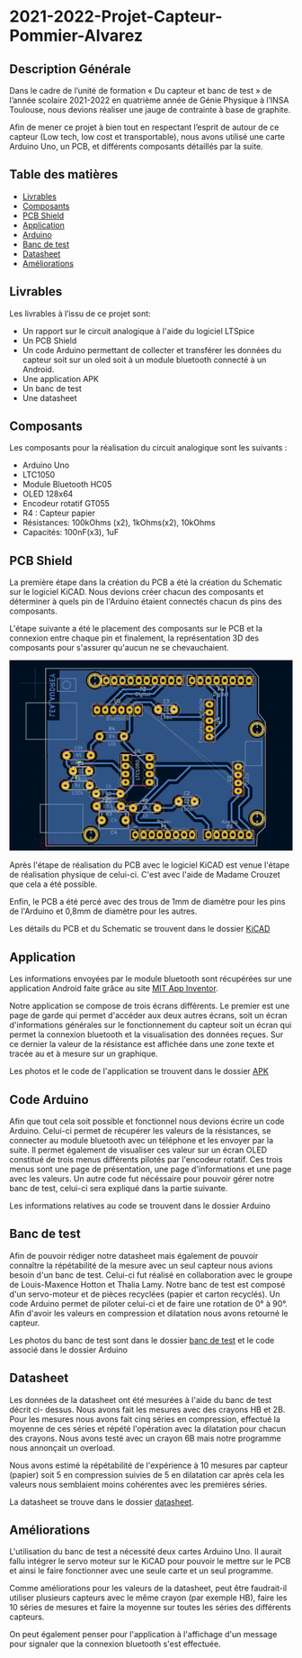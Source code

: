 # 2021-2022-Projet-Capteur-Pommier-Alvarez
 
## Description Générale

Dans le cadre de l’unité de formation « Du capteur et banc de test » de l’année scolaire 2021-2022 en quatrième année de Génie Physique à l’INSA Toulouse, nous devions réaliser une jauge de contrainte à base de graphite.

Afin de mener ce projet à bien tout en respectant l’esprit de autour de ce capteur (Low tech, low cost et transportable), nous avons utilisé une carte Arduino Uno, un PCB, et différents composants détaillés par la suite.

## Table des matières
* [Livrables](#livrables)
* [Composants](#comp)
* [PCB Shield](#pcb)
* [Application](#apk)
* [Arduino](#ard)
* [Banc de test](#banc)
* [Datasheet](#data)
* [Améliorations](#ameliorations)


<div id='livrables'/>

## Livrables

Les livrables à l’issu de ce projet sont:
* Un rapport sur le circuit analogique à l'aide du logiciel LTSpice
* Un PCB Shield
* Un code Arduino permettant de collecter et transférer les données du capteur soit
sur un oled soit à un module bluetooth connecté à un Android.
* Une application APK
* Un banc de test
* Une datasheet

<div id='comp'/>

## Composants

Les composants pour la réalisation du circuit analogique sont les suivants :
* Arduino Uno
* LTC1050
* Module Bluetooth HC05
* OLED 128x64
* Encodeur rotatif GT055
* R4 : Capteur papier
* Résistances: 100kOhms (x2), 1kOhms(x2), 10kOhms
* Capacités: 100nF(x3), 1uF

<div id='pcb'/>

## PCB Shield

La première étape dans la création du PCB a été la création du Schematic sur le logiciel KiCAD. Nous devions créer chacun des composants et déterminer à quels pin de l'Arduino étaient connectés chacun ds pins des composants.

L'étape suivante a été le placement des composants sur le PCB et la connexion entre chaque pin et finalement, la représentation 3D des composants pour s'assurer qu'aucun ne se chevauchaient.

![routage](https://github.com/MOSH-Insa-Toulouse/2021-2022-Projet-Capteur-Pommier-Alvarez/blob/main/Kicad/routage.png)

Après l'étape de réalisation du PCB avec le logiciel KiCAD est venue l'étape de réalisation physique de celui-ci. C'est avec l'aide de Madame Crouzet que cela a été possible.

Enfin, le PCB a été percé avec des trous de 1mm de diamètre pour les pins de
l'Arduino et 0,8mm de diamètre pour les autres.

Les détails du PCB et du Schematic se trouvent dans le dossier [KiCAD](https://github.com/MOSH-Insa-Toulouse/2021-2022-Projet-Capteur-Pommier-Alvarez/tree/main/Kicad) 

<div id='apk'/>

## Application

Les informations envoyées par le module bluetooth sont récupérées sur une application Android faite grâce au site [MIT App Inventor](https://appinventor.mit.edu/).

Notre application se compose de trois écrans différents. Le premier est une page de garde qui permet d'accéder aux deux autres écrans, soit un écran d'informations générales sur le fonctionnement du capteur soit un écran qui permet la connexion bluetooth et la visualisation des données reçues.
Sur ce dernier la valeur de la résistance est affichée dans une zone texte et tracée au et à mesure sur un graphique.

Les photos et le code de l'application se trouvent dans le dossier [APK](https://github.com/MOSH-Insa-Toulouse/2021-2022-Projet-Capteur-Pommier-Alvarez/tree/main/APK)

<div id='ard'/>

## Code Arduino

Afin que tout cela soit possible et fonctionnel nous devions écrire un code Arduino. Celui-ci permet de récupérer les valeurs de la résistances, se connecter au module bluetooth avec un téléphone et les envoyer par la suite. Il permet également de visualiser ces valeur sur un écran OLED constitué de trois menus différents pilotés par l'encodeur rotatif. Ces trois menus sont une page de présentation, une page d'informations et une page avec les valeurs.
Un autre code fut nécéssaire pour pouvoir gérer notre banc de test, celui-ci sera expliqué dans la partie suivante.

Les informations relatives au code se trouvent dans le dossier Arduino

<div id='banc'/>

## Banc de test

Afin de pouvoir rédiger notre datasheet mais également de pouvoir connaître la répétabilité de la mesure avec un seul capteur nous avions besoin d'un banc de test. Celui-ci fut réalisé en collaboration avec le groupe de Louis-Maxence Hotton et Thalia Lamy.
Notre banc de test est composé d'un servo-moteur et de pièces recyclées (papier et carton recyclés). Un code Arduino permet de piloter celui-ci et de faire une rotation de 0° à 90°. Afin d'avoir les valeurs en compression et dilatation nous avons retourné le capteur.

Les photos du banc de test sont dans le dossier [banc de test](https://github.com/MOSH-Insa-Toulouse/2021-2022-Projet-Capteur-Pommier-Alvarez/tree/main/Banc_de_test) et le code associé dans le dossier Arduino

<div id='data'/>

## Datasheet

Les données de la datasheet ont été mesurées à l'aide du banc de test décrit ci- dessus. Nous avons fait les mesures avec des crayons HB et 2B. Pour les mesures nous avons fait cinq séries en compression, effectué la moyenne de ces séries et répété l'opération avec la dilatation pour chacun des crayons.
Nous avons testé avec un crayon 6B mais notre programme nous annonçait un overload.

Nous avons estimé la répétabilité de l'expérience à 10 mesures par capteur (papier) soit 5 en compression suivies de 5 en dilatation car après cela les valeurs nous semblaient moins cohérentes avec les premières séries.

La datasheet se trouve dans le dossier [datasheet](https://github.com/MOSH-Insa-Toulouse/2021-2022-Projet-Capteur-Pommier-Alvarez/blob/main/Datasheet%20jauge%20de%20contrainte%20graphite.pdf).

<div id='ameliorations'/>

## Améliorations

L'utilisation du banc de test a nécessité deux cartes Arduino Uno. Il aurait fallu intégrer le servo moteur sur le KiCAD pour pouvoir le mettre sur le PCB et ainsi le faire fonctionner avec une seule carte et un seul programme.

Comme améliorations pour les valeurs de la datasheet, peut être faudrait-il utiliser plusieurs capteurs avec le même crayon (par exemple HB), faire les 10 séries de mesures et faire la moyenne sur toutes les séries des différents capteurs.

On peut également penser pour l'application à l'affichage d'un message pour signaler que la connexion bluetooth s'est effectuée.
